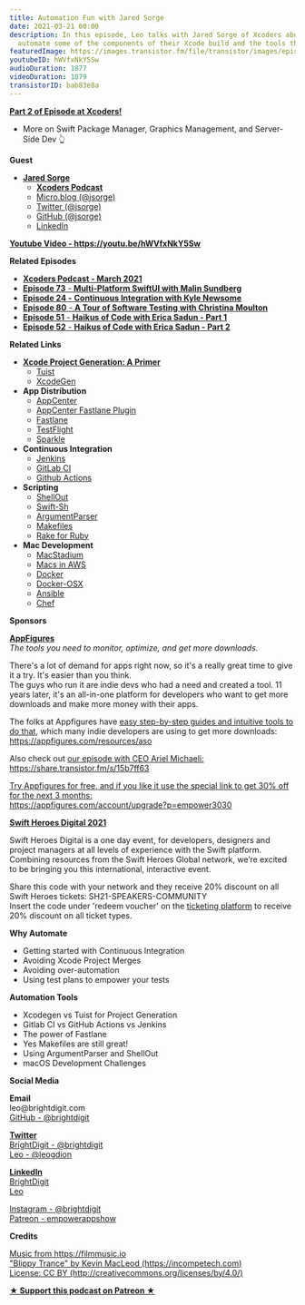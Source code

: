 ```yaml
---
title: Automation Fun with Jared Sorge
date: 2021-03-21 00:00
description: In this episode, Leo talks with Jared Sorge of Xcoders about how they
  automate some of the components of their Xcode build and the tools they use.
featuredImage: https://images.transistor.fm/file/transistor/images/episode/493349/full_1616164675-artwork.jpg
youtubeID: hWVfxNkY5Sw
audioDuration: 1877
videoDuration: 1879
transistorID: bab83e8a
---
```

<p><b><a href="https://xcoders.org/2021/03/21/xcoders-podcast-march.html"><strong>Part 2 of Episode at Xcoders!</strong></a></b></p><ul><li>More on Swift Package Manager, Graphics Management, and Server-Side Dev 👆</li></ul><p><b>Guest</b></p><ul><li>
<a href="https://jsorge.net"><strong>Jared Sorge</strong></a><ul>
<li><a href="https://xcoders.org"><strong>Xcoders Podcast</strong></a></li>
<li><a href="https://micro.blog/jsorge">Micro.blog (@jsorge)</a></li>
<li><a href="https://twitter.com/jsorge">Twitter (@jsorge)</a></li>
<li><a href="http://github.com/jsorge">GitHub (@jsorge)</a></li>
<li><a href="https://www.linkedin.com/in/jsorge/">LinkedIn</a></li>
</ul>
</li></ul><p><a href="https://youtu.be/hWVfxNkY5Sw"><strong>Youtube Video - https://youtu.be/hWVfxNkY5Sw</strong></a></p><p><b>Related Episodes</b></p><ul>
<li><a href="https://xcoders.org/2021/03/23/xcoders-podcast-march.html"><strong>Xcoders Podcast - March 2021</strong></a></li>
<li><a href="https://share.transistor.fm/s/0d12719b"><strong>Episode 73</strong> - <strong>Multi-Platform SwiftUI with Malin Sundberg</strong></a></li>
<li><a href="https://share.transistor.fm/s/a14f868f"><strong>Episode 24 -</strong> <strong>Continuous Integration with Kyle Newsome</strong></a></li>
<li><a href="https://share.transistor.fm/s/30f5853f"><strong>Episode 80</strong> - <strong>A Tour of Software Testing with Christina Moulton</strong></a></li>
<li><a href="https://share.transistor.fm/s/4d6360c9"><strong>Episode 51</strong> - <strong>Haikus of Code with Erica Sadun - Part 1</strong></a></li>
<li><a href="https://share.transistor.fm/s/60a4bc92"><strong>Episode 52</strong> - <strong>Haikus of Code with Erica Sadun - Part 2</strong></a></li>
</ul><p><b>Related Links</b></p><ul>
<li>
<a href="https://jsorge.net/2021/03/15/xcode-project-generation-a-primer"><strong>Xcode Project Generation: A Primer</strong></a><ul>
<li><a href="https://tuist.io">Tuist</a></li>
<li><a href="https://github.com/yonaskolb/XcodeGen">XcodeGen</a></li>
</ul>
</li>
<li>
<strong>App Distribution</strong><ul>
<li><a href="https://appcenter.ms">AppCenter</a></li>
<li><a href="https://github.com/microsoft/fastlane-plugin-appcenter">AppCenter Fastlane Plugin</a></li>
<li><a href="https://fastlane.tools">Fastlane</a></li>
<li><a href="https://developer.apple.com/testflight/">TestFlight</a></li>
<li><a href="https://sparkle-project.org">Sparkle</a></li>
</ul>
</li>
<li>
<strong>Continuous Integration</strong><ul>
<li><a href="https://www.jenkins.io">Jenkins</a></li>
<li><a href="https://about.gitlab.com/stages-devops-lifecycle/continuous-integration/">GitLab CI</a></li>
<li><a href="https://github.com/features/actions">Github Actions</a></li>
</ul>
</li>
<li>
<strong>Scripting</strong><ul>
<li><a href="https://github.com/JohnSundell/ShellOut">ShellOut</a></li>
<li><a href="https://github.com/mxcl/swift-sh">Swift-Sh</a></li>
<li><a href="https://github.com/apple/swift-argument-parser">ArgumentParser</a></li>
<li><a href="https://www.gnu.org/software/make/manual/html_node/Introduction.html">Makefiles</a></li>
<li><a href="https://github.com/ruby/rake">Rake for Ruby</a></li>
</ul>
</li>
<li>
<strong>Mac Development</strong><ul>
<li><a href="https://www.macstadium.com">MacStadium</a></li>
<li><a href="https://aws.amazon.com/ec2/instance-types/mac/">Macs in AWS</a></li>
<li><a href="https://www.docker.com">Docker</a></li>
<li><a href="https://github.com/sickcodes/Docker-OSX">Docker-OSX</a></li>
<li>
<a href="https://www.ansible.com">Ansible</a> </li>
<li><a href="https://www.chef.io">Chef</a></li>
</ul>
</li>
</ul><p><b>Sponsors</b></p><p><a href="https://appfigures.com/account/upgrade?p=empower3030"><strong>AppFigures</strong></a><strong><br></strong><em>The tools you need to monitor, optimize, and get more downloads.</em><strong></strong></p><p>There's a lot of demand for apps right now, so it's a really great time to give it a try. It's easier than you think.<br>The guys who run it are indie devs who had a need and created a tool. 11 years later, it's an all-in-one platform for developers who want to get more downloads and make more money with their apps.</p><p>The folks at Appfigures have <a href="https://appfigures.com/resources/aso">easy step-by-step guides and intuitive tools to do that</a>, which many indie developers are using to get more downloads:<br><a href="https://appfigures.com/resources/aso">https://appfigures.com/resources/aso</a></p><p>Also check out <a href="https://share.transistor.fm/s/15b7ff63">our episode with CEO Ariel Michaeli:<br>https://share.transistor.fm/s/15b7ff63</a></p><p><a href="https://appfigures.com/account/upgrade?p=empower3030">Try Appfigures for free, and if you like it use the special link to get 30% off for the next 3 months:</a><a href="https://www.linode.com/?r=97e09acbd5d304d87dadef749491d245e71c74e7"><br></a><a href="https://appfigures.com/account/upgrade?p=empower3030">https://appfigures.com/account/upgrade?p=empower3030</a></p><p><a href="https://swiftheroes.com/2021/"><strong>Swift Heroes Digital 2021</strong></a><strong></strong></p><p>Swift Heroes Digital is a one day event, for developers, designers and project managers at all levels of experience with the Swift platform. Combining resources from the Swift Heroes Global network, we’re excited to be bringing you this international, interactive event. </p><p>Share this code with your network and they receive 20% discount on all Swift Heroes tickets: SH21-SPEAKERS-COMMUNITY<br>Insert the code under 'redeem voucher' on the <a href="https://pretix.eu/advento/SH2021/">ticketing platform</a> to receive 20% discount on all ticket types.</p><p><b>Why Automate</b></p><ul>
<li>Getting started with Continuous Integration</li>
<li>Avoiding Xcode Project Merges</li>
<li>Avoiding over-automation</li>
<li>Using test plans to empower your tests</li>
</ul><p><b>Automation Tools</b></p><ul>
<li>Xcodegen vs Tuist for Project Generation</li>
<li>Gitlab CI vs GitHub Actions vs Jenkins</li>
<li>The power of Fastlane</li>
<li>Yes Makefiles are still great!</li>
<li>Using ArgumentParser and ShellOut</li>
<li>macOS Development Challenges</li>
</ul><p><b>Social Media</b></p><p><strong>Email</strong><br>leo@brightdigit.com<br><a href="https://github.com/brightdigit">GitHub - @brightdigit</a></p><p><a href="https://twitter.com/brightdigit"><strong>Twitter </strong><br>BrightDigit - @brightdigit</a><br><a href="https://twitter.com/leogdion">Leo - @leogdion</a></p><p><a href="https://www.linkedin.com/company/bright-digit"><strong>LinkedIn</strong><br>BrightDigit</a><br><a href="https://www.linkedin.com/in/leogdion/">Leo</a></p><p><a href="https://www.instagram.com/brightdigit/">Instagram - @brightdigit</a><br><a href="https://www.patreon.com/empowerappsshow">Patreon - empowerappshow</a></p><p><b>Credits</b></p><p><a href="https://filmmusic.io/">Music from https://filmmusic.io</a><br><a href="https://incompetech.com/">"Blippy Trance" by Kevin MacLeod (https://incompetech.com)</a><br><a href="http://creativecommons.org/licenses/by/4.0/">License: CC BY (http://creativecommons.org/licenses/by/4.0/)</a></p><p><strong><a href="https://www.patreon.com/empowerappsshow" rel="payment" title="★ Support this podcast on Patreon ★">★ Support this podcast on Patreon ★</a></strong></p>
      